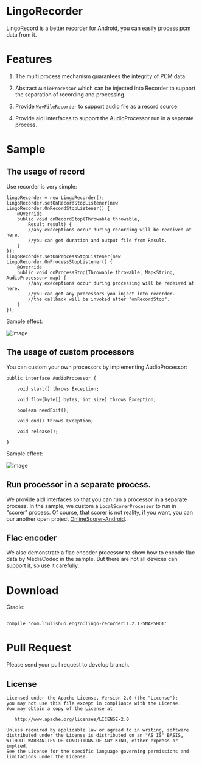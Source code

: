 # LingoRecorder

LingoRecord is a better recorder for Android, you can easily process pcm data from it.



# Features

1. The multi process mechanism guarantees the integrity of PCM data.

2. Abstract `AudioProcessor` which can be injected into Recorder to support the separation of recording and processing.

3. Provide `WavFileRecorder` to support audio file as a record source.

4. Provide aidl interfaces to support the AudioProcessor run in a separate process.

# Sample

## The usage of record

Use recorder is very simple:

```
lingoRecorder = new LingoRecorder();
lingoRecorder.setOnRecordStopListener(new LingoRecorder.OnRecordStopListener() {
    @Override
    public void onRecordStop(Throwable throwable,
        Result result) {
        //any execeptions occur during recording will be received at here.
        //you can get duration and output file from Result.
    }
});
lingoRecorder.setOnProcessStopListener(new LingoRecorder.OnProcessStopListener() {
    @Override
    public void onProcessStop(Throwable throwable, Map<String, AudioProcessor> map) {
        //any execeptions occur during processing will be received at here.
        //you can get any processors you inject into recorder.
        //the callback will be invoked after "onRecordStop".
    }
});
```

Sample effect:

![image](https://raw.github.com/lingochamp/LingoRecorder/fix/1.2.0/demo/images/record.gif)

## The usage of custom processors

You can custom your own processors by implementing AudioProcessor:

```
public interface AudioProcessor {

    void start() throws Exception;

    void flow(byte[] bytes, int size) throws Exception;

    boolean needExit();

    void end() throws Exception;

    void release();

}
```

Sample effect:

![image](https://raw.github.com/lingochamp/LingoRecorder/fix/1.2.0/demo/images/custom_processors.gif)

## Run processor in a separate process.

We provide aidl interfaces so that you can run a processor in a separate process. In the sample, we custom a `LocalScorerProcessor`
to run in "scorer" process. Of course, that scorer is not reality, if you want, you can our another open project [OnlineScorer-Android](https://github.com/lingochamp/OnlineScorer-Android).

## Flac encoder

We also demonstrate a flac encoder processor to show how to encode flac data by MediaCodec in the sample. But there are not all devices can support it, so use it carefully.

# Download

Gradle:

```

compile 'com.liulishuo.engzo:lingo-recorder:1.2.1-SNAPSHOT'

```

# Pull Request
Please send your pull request to develop branch.

License
-------

    Licensed under the Apache License, Version 2.0 (the "License");
    you may not use this file except in compliance with the License.
    You may obtain a copy of the License at

       http://www.apache.org/licenses/LICENSE-2.0

    Unless required by applicable law or agreed to in writing, software
    distributed under the License is distributed on an "AS IS" BASIS,
    WITHOUT WARRANTIES OR CONDITIONS OF ANY KIND, either express or implied.
    See the License for the specific language governing permissions and
    limitations under the License.
